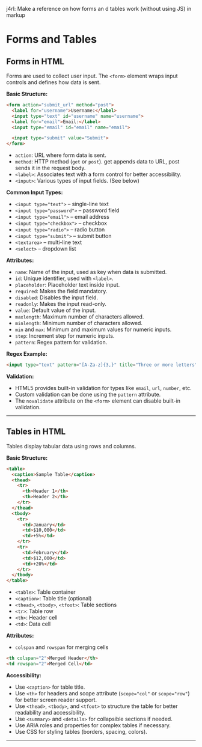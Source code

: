 j4rl: Make a reference on how forms an d tables work (without using JS) in markup

# Forms and Tables

## Forms in HTML

Forms are used to collect user input. The `<form>` element wraps input controls and defines how data is sent.

**Basic Structure:**
```html
<form action="submit_url" method="post">
  <label for="username">Username:</label>
  <input type="text" id="username" name="username">
  <label for="email">Email:</label>
  <input type="email" id="email" name="email">

  <input type="submit" value="Submit">
</form>
```
- `action`: URL where form data is sent.
- `method`: HTTP method (`get` or `post`). get appends data to URL, post sends it in the request body.
- `<label>`: Associates text with a form control for better accessibility.
- `<input>`: Various types of input fields. (See below)

**Common Input Types:**
- `<input type="text">` – single-line text
- `<input type="password">` – password field
- `<input type="email">` – email address
- `<input type="checkbox">` – checkbox
- `<input type="radio">` – radio button
- `<input type="submit">` – submit button
- `<textarea>` – multi-line text
- `<select>` – dropdown list


**Attributes:**
- `name`: Name of the input, used as key when data is submitted.
- `id`: Unique identifier, used with `<label>`.
- `placeholder`: Placeholder text inside input.
- `required`: Makes the field mandatory.
- `disabled`: Disables the input field.
- `readonly`: Makes the input read-only.
- `value`: Default value of the input.
- `maxlength`: Maximum number of characters allowed.
- `minlength`: Minimum number of characters allowed.
- `min` and `max`: Minimum and maximum values for numeric inputs.
- `step`: Increment step for numeric inputs.
- `pattern`: Regex pattern for validation. 

**Regex Example:**
```html
<input type="text" pattern="[A-Za-z]{3,}" title="Three or more letters">
```

**Validation:**
- HTML5 provides built-in validation for types like `email`, `url`, `number`, etc.
- Custom validation can be done using the `pattern` attribute.
- The `novalidate` attribute on the `<form>` element can disable built-in validation.
---

## Tables in HTML

Tables display tabular data using rows and columns.

**Basic Structure:**
```html
<table>
  <caption>Sample Table</caption>
  <thead>
    <tr>
      <th>Header 1</th>
      <th>Header 2</th>
    </tr>
  </thead>
  <tbody>
    <tr>
      <td>January</td>
      <td>$10,000</td>
      <td>+5%</td>
    </tr>
    <tr>
      <td>February</td>
      <td>$12,000</td>
      <td>+20%</td>
    </tr>
  </tbody>
</table>
```
- `<table>`: Table container
- `<caption>`: Table title (optional)
- `<thead>`, `<tbody>`, `<tfoot>`: Table sections
- `<tr>`: Table row
- `<th>`: Header cell
- `<td>`: Data cell

**Attributes:**
- `colspan` and `rowspan` for merging cells

```html
<th colspan="2">Merged Header</th>
<td rowspan="2">Merged Cell</td>
``` 
**Accessibility:**
- Use `<caption>` for table title.
- Use `<th>` for headers and scope attribute (`scope="col"` or `scope="row"`) for better screen reader support.
- Use `<thead>`, `<tbody>`, and `<tfoot>` to structure the table for better readability and accessibility.
- Use `<summary>` and `<details>` for collapsible sections if needed.
- Use ARIA roles and properties for complex tables if necessary.
- Use CSS for styling tables (borders, spacing, colors).
---
